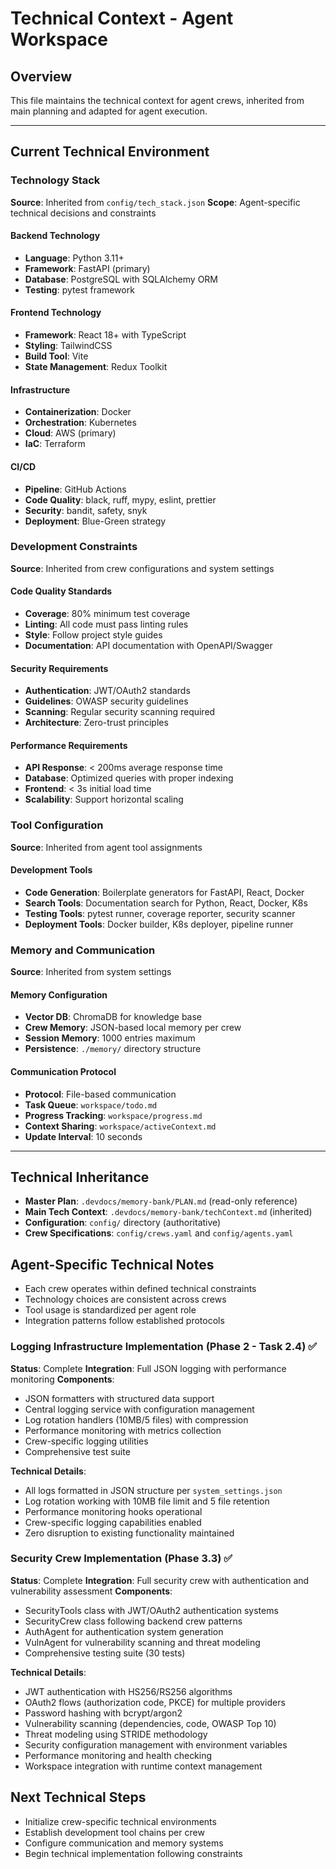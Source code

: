 # Technical Context - Agent Workspace

## Overview
This file maintains the technical context for agent crews, inherited from main planning and adapted for agent execution.

---

## Current Technical Environment

### Technology Stack
**Source**: Inherited from `config/tech_stack.json`
**Scope**: Agent-specific technical decisions and constraints

#### Backend Technology
- **Language**: Python 3.11+
- **Framework**: FastAPI (primary)
- **Database**: PostgreSQL with SQLAlchemy ORM
- **Testing**: pytest framework

#### Frontend Technology
- **Framework**: React 18+ with TypeScript
- **Styling**: TailwindCSS
- **Build Tool**: Vite
- **State Management**: Redux Toolkit

#### Infrastructure
- **Containerization**: Docker
- **Orchestration**: Kubernetes
- **Cloud**: AWS (primary)
- **IaC**: Terraform

#### CI/CD
- **Pipeline**: GitHub Actions
- **Code Quality**: black, ruff, mypy, eslint, prettier
- **Security**: bandit, safety, snyk
- **Deployment**: Blue-Green strategy

### Development Constraints
**Source**: Inherited from crew configurations and system settings

#### Code Quality Standards
- **Coverage**: 80% minimum test coverage
- **Linting**: All code must pass linting rules
- **Style**: Follow project style guides
- **Documentation**: API documentation with OpenAPI/Swagger

#### Security Requirements
- **Authentication**: JWT/OAuth2 standards
- **Guidelines**: OWASP security guidelines
- **Scanning**: Regular security scanning required
- **Architecture**: Zero-trust principles

#### Performance Requirements
- **API Response**: < 200ms average response time
- **Database**: Optimized queries with proper indexing
- **Frontend**: < 3s initial load time
- **Scalability**: Support horizontal scaling

### Tool Configuration
**Source**: Inherited from agent tool assignments

#### Development Tools
- **Code Generation**: Boilerplate generators for FastAPI, React, Docker
- **Search Tools**: Documentation search for Python, React, Docker, K8s
- **Testing Tools**: pytest runner, coverage reporter, security scanner
- **Deployment Tools**: Docker builder, K8s deployer, pipeline runner

### Memory and Communication
**Source**: Inherited from system settings

#### Memory Configuration
- **Vector DB**: ChromaDB for knowledge base
- **Crew Memory**: JSON-based local memory per crew
- **Session Memory**: 1000 entries maximum
- **Persistence**: `./memory/` directory structure

#### Communication Protocol
- **Protocol**: File-based communication
- **Task Queue**: `workspace/todo.md`
- **Progress Tracking**: `workspace/progress.md`
- **Context Sharing**: `workspace/activeContext.md`
- **Update Interval**: 10 seconds

---

## Technical Inheritance
- **Master Plan**: `.devdocs/memory-bank/PLAN.md` (read-only reference)
- **Main Tech Context**: `.devdocs/memory-bank/techContext.md` (inherited)
- **Configuration**: `config/` directory (authoritative)
- **Crew Specifications**: `config/crews.yaml` and `config/agents.yaml`

## Agent-Specific Technical Notes
- Each crew operates within defined technical constraints
- Technology choices are consistent across crews
- Tool usage is standardized per agent role
- Integration patterns follow established protocols

### Logging Infrastructure Implementation (Phase 2 - Task 2.4) ✅
**Status**: Complete
**Integration**: Full JSON logging with performance monitoring
**Components**:
- JSON formatters with structured data support
- Central logging service with configuration management
- Log rotation handlers (10MB/5 files) with compression
- Performance monitoring with metrics collection
- Crew-specific logging utilities
- Comprehensive test suite

**Technical Details**:
- All logs formatted in JSON structure per `system_settings.json`
- Log rotation working with 10MB file limit and 5 file retention
- Performance monitoring hooks operational
- Crew-specific logging capabilities enabled
- Zero disruption to existing functionality maintained

### Security Crew Implementation (Phase 3.3) ✅
**Status**: Complete
**Integration**: Full security crew with authentication and vulnerability assessment
**Components**:
- SecurityTools class with JWT/OAuth2 authentication systems
- SecurityCrew class following backend crew patterns
- AuthAgent for authentication system generation
- VulnAgent for vulnerability scanning and threat modeling
- Comprehensive testing suite (30 tests)

**Technical Details**:
- JWT authentication with HS256/RS256 algorithms
- OAuth2 flows (authorization code, PKCE) for multiple providers
- Password hashing with bcrypt/argon2
- Vulnerability scanning (dependencies, code, OWASP Top 10)
- Threat modeling using STRIDE methodology
- Security configuration management with environment variables
- Performance monitoring and health checking
- Workspace integration with runtime context management

## Next Technical Steps
- Initialize crew-specific technical environments
- Establish development tool chains per crew
- Configure communication and memory systems
- Begin technical implementation following constraints